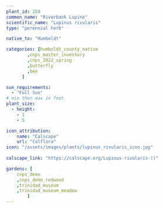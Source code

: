 ```yaml
---
plant_id: 250 
common_name: "Riverbank Lupine"
scientific_name: "Lupinus rivularis"
type: "perennial herb"

native_to: "Humboldt"

categories: [humboldt_county_native
        ,cnps_master_inventory
        ,cnps_2022_spring
        ,butterfly
        ,bee
      ]

sun_requirements:
  - "Full Sun"
# min then max in feet
plant_size:
  - height: 
    - 1 
    - 5

icon_attribution: 
    name: "Calscape"
    url: "Calflora"
icon: "/assets/images/plants/lupinus_rivularis_icon.jpg"
 
calscape_link: "https://calscape.org/Lupinus-rivularis-()"

gardens: [
    cnps_demo
    ,cnps_demo_redwood
    ,trinidad_museum
    ,trinidad_museum_meadow
        ]
---
```

